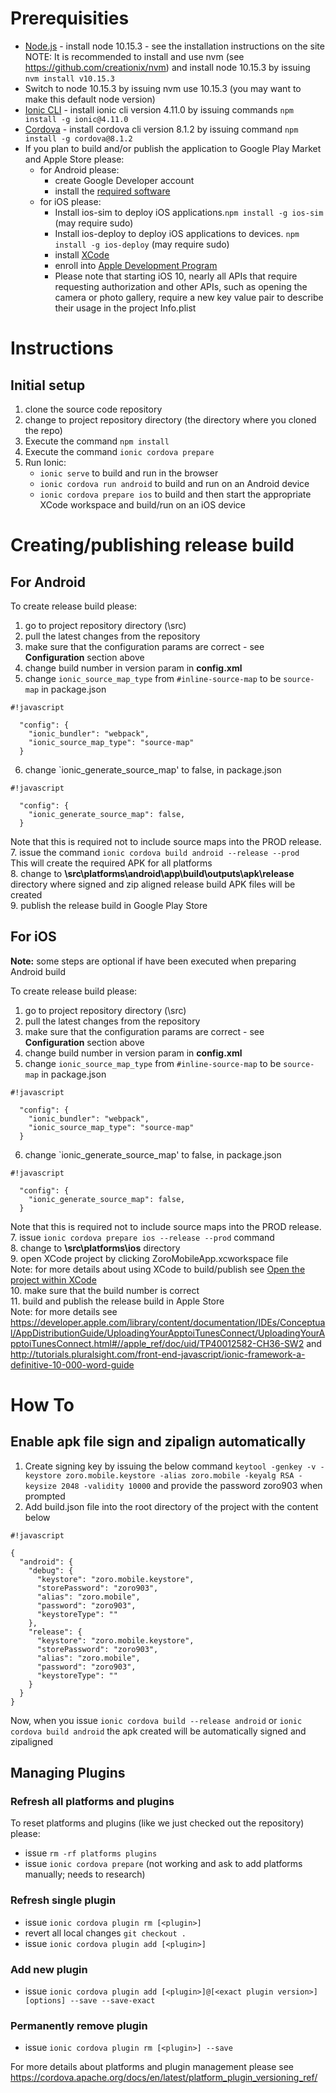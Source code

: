# Prerequisities

* [Node.js](http://nodejs.org/) - install node 10.15.3 - see the installation instructions on the site      
NOTE: It is recommended to install and use nvm (see https://github.com/creationix/nvm) and install node 10.15.3 by issuing `nvm install v10.15.3`
* Switch to node 10.15.3 by issuing nvm use 10.15.3 (you may want to make this default node version)
* [Ionic CLI](http://ionicframework.com/docs/cli/install.html) - install ionic cli version 4.11.0 by issuing commands `npm install -g ionic@4.11.0`   
* [Cordova](https://cordova.apache.org/) - install cordova cli version 8.1.2 by issuing command `npm install -g cordova@8.1.2`   
* If you plan to build and/or publish the application to Google Play Market and Apple Store please:
    + for Android please:
        * create Google Developer account   
        * install the [required software](https://cordova.apache.org/docs/en/latest/guide/platforms/android/#installing-the-requirements)
    + for iOS please:
        * Install ios-sim to deploy iOS applications.`npm install -g ios-sim` (may require sudo)
        * Install ios-deploy to deploy iOS applications to devices.  `npm install -g ios-deploy` (may require sudo)
        * install [XCode](https://cordova.apache.org/docs/en/latest/guide/platforms/ios/#xcode)
        * enroll into [Apple Development Program](https://developer.apple.com/programs/)   
        * Please note that starting iOS 10, nearly all APIs that require requesting authorization and other APIs, such as opening the camera or photo gallery, require a new key value pair to describe their usage in the project Info.plist

# Instructions

## Initial setup
1. clone the source code repository
2. change to project repository directory (the directory where you cloned the repo)   
3. Execute the command `npm install`   
4. Execute the command `ionic cordova prepare`   
7. Run Ionic:  
   - `ionic serve` to build and run in the browser     
   - `ionic cordova run android` to build and run on an Android device   
   - `ionic cordova prepare ios` to build and then start the appropriate XCode workspace and build/run on an iOS device   

# Creating/publishing release build   
## For Android

To create release build please:  
1. go to project repository directory (<Git>\src)  
2. pull the latest changes from the repository   
3. make sure that the configuration params are correct - see **Configuration** section above    
4. change build number in version param in **config.xml**      
5. change `ionic_source_map_type` from `#inline-source-map` to be `source-map` in package.json

```
#!javascript

  "config": {
    "ionic_bundler": "webpack",
    "ionic_source_map_type": "source-map"
  }

```
      
6. change `ionic_generate_source_map' to false, in package.json

```
#!javascript

  "config": {
    "ionic_generate_source_map": false,
  }

```

Note that this is required not to include source maps into the PROD release.   
7. issue the command `ionic cordova build android --release --prod`  
This will create the required APK for all platforms  
8. change to **<Git>\src\platforms\android\app\build\outputs\apk\release** directory where signed and zip aligned release build APK files will be created   
9. publish the release build in Google Play Store  


## For iOS   
**Note:** some steps are optional if have been executed when preparing Android build

To create release build please:  
1. go to project repository directory (<Git>\src)  
2. pull the latest changes from the repository   
3. make sure that the configuration params are correct - see **Configuration** section above   
4. change build number in version param in **config.xml**    
5. change `ionic_source_map_type` from `#inline-source-map` to be `source-map` in package.json

```
#!javascript

  "config": {
    "ionic_bundler": "webpack",
    "ionic_source_map_type": "source-map"
  }

```
      
6. change `ionic_generate_source_map' to false, in package.json

```
#!javascript

  "config": {
    "ionic_generate_source_map": false,
  }

```

Note that this is required not to include source maps into the PROD release.   
7. issue `ionic cordova prepare ios --release --prod` command   
8. change to **<Git>\src\platforms\ios** directory   
9. open XCode project by clicking ZoroMobileApp.xcworkspace file   
Note: for more details about using XCode to build/publish see [Open the project within XCode](https://cordova.apache.org/docs/en/latest/guide/platforms/ios/#open-a-project-within-xcode)   
10. make sure that the build number is correct    
11. build and publish the release build in Apple Store  
Note: for more details see https://developer.apple.com/library/content/documentation/IDEs/Conceptual/AppDistributionGuide/UploadingYourApptoiTunesConnect/UploadingYourApptoiTunesConnect.html#//apple_ref/doc/uid/TP40012582-CH36-SW2 and http://tutorials.pluralsight.com/front-end-javascript/ionic-framework-a-definitive-10-000-word-guide   


# How To
## Enable apk file sign and zipalign automatically
1. Create signing key by issuing the below command
`keytool -genkey -v -keystore zoro.mobile.keystore -alias zoro.mobile -keyalg RSA -keysize 2048 -validity 10000`
and provide the password zoro903 when prompted 
2. Add build.json file into the root directory of the project with the content below
```
#!javascript

{
  "android": {
    "debug": {
      "keystore": "zoro.mobile.keystore",
      "storePassword": "zoro903",
      "alias": "zoro.mobile",
      "password": "zoro903",
      "keystoreType": ""
    },
    "release": {
      "keystore": "zoro.mobile.keystore",
      "storePassword": "zoro903",
      "alias": "zoro.mobile",
      "password": "zoro903",
      "keystoreType": ""
    }
  }
}
```
Now, when you issue `ionic cordova build --release android` or `ionic cordova build android` the apk created will be automatically signed and zipaligned

## Managing Plugins
### Refresh all platforms and plugins
To reset platforms and plugins (like we just checked out the repository) please:   
* issue  ```rm -rf platforms plugins```   
* issue  ```ionic cordova prepare```  (not working and ask to add platforms manually; needs to research) 

### Refresh single plugin 
* issue  ```ionic cordova plugin rm [<plugin>]```   
* revert all local changes ```git checkout .```   
* issue ```ionic cordova plugin add [<plugin>]```   

### Add new plugin
* issue ```ionic cordova plugin add [<plugin>]@[<exact plugin version>] [options] --save --save-exact```

### Permanently remove plugin
* issue ```ionic cordova plugin rm [<plugin>] --save```

For more details about platforms and plugin management please see https://cordova.apache.org/docs/en/latest/platform_plugin_versioning_ref/

